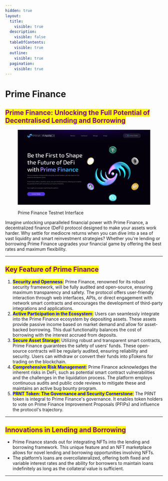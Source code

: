 ```yaml
---
hidden: true
layout:
  title:
    visible: true
  description:
    visible: false
  tableOfContents:
    visible: true
  outline:
    visible: true
  pagination:
    visible: true
---
```


# Prime Finance

## <mark style="color:purple;">Prime Finance: Unlocking the Full Potential of Decentralised Lending and Borrowing</mark>

<figure><img src="../.gitbook/assets/PRIMEFINANCE.jpg" alt=""><figcaption><p>Prime Finance Testnet Interface</p></figcaption></figure>

Imagine unlocking unparalleled financial power with Prime Finance, a decentralized finance (DeFi) protocol designed to make your assets work harder. Why settle for mediocre returns when you can dive into a sea of vast liquidity and smart reinvestment strategies? Whether you're lending or borrowing Prime Finance upgrades your financial game by offering the best rates and maximum flexibility.



***

## <mark style="color:purple;">Key Feature of Prime Finance</mark>

1. <mark style="color:blue;">**Security and Openness**</mark><mark style="color:blue;">:</mark> Prime Finance, renowned for its robust security framework, will be fully audited and open-source, ensuring maximum transparency and safety. The protocol offers user-friendly interaction through web interfaces, APIs, or direct engagement with network smart contracts and encourages the development of third-party integrations and applications.
2. <mark style="color:blue;">**Active Participation in the Ecosystem**</mark><mark style="color:blue;">:</mark> Users can seamlessly integrate into the Prime Finance ecosystem by depositing assets. These assets provide passive income based on market demand and allow for asset-backed borrowing. This dual functionality balances the cost of borrowing with the interest accrued from deposits.
3. <mark style="color:blue;">**Secure Asset Storage**</mark><mark style="color:blue;">:</mark> Utilizing robust and transparent smart contracts, Prime Finance guarantees the safety of users’ funds. These open-source contracts will be regularly audited, ensuring reliability and security. Users can withdraw or convert their funds into pTokens for trading on the blockchain.
4. <mark style="color:blue;">**Comprehensive Risk Management**</mark><mark style="color:blue;">:</mark> Prime Finance acknowledges the inherent risks in DeFi, such as potential smart contract vulnerabilities and the challenges in the liquidation process. The platform employs continuous audits and public code reviews to mitigate these and maintains an active bug bounty program.
5. <mark style="color:blue;">**PRNT Token: The Governance and Security Cornerstone**</mark><mark style="color:blue;">:</mark> The PRNT token is integral to Prime Finance's governance. It enables token holders to vote on Prime Finance Improvement Proposals (PFIPs) and influence the protocol's trajectory.

***

## <mark style="color:purple;">Innovations in Lending and Borrowing</mark>

* Prime Finance stands out for integrating NFTs into the lending and borrowing framework. This unique feature and an NFT marketplace allows for novel lending and borrowing opportunities involving NFTs.
* The platform’s loans are overcollateralized, offering both fixed and variable interest rates and the ability for borrowers to maintain loans indefinitely as long as the collateral value is sufficient.

***
